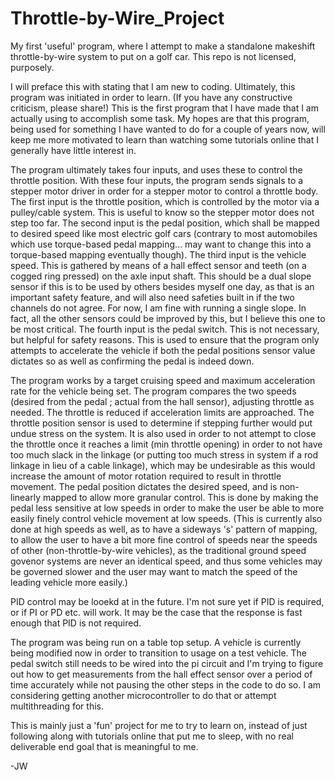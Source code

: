 # Throttle-by-Wire_Project
My first 'useful' program, where I attempt to make a standalone makeshift throttle-by-wire system to put on a golf car.
This repo is not licensed, purposely. 

I will preface this with stating that I am new to coding. Ultimately, this program was initiated in order to learn. 
(If you have any constructive criticism, please share!)
This is the first program that I have made that I am actually using to accomplish some task. My hopes are that this program, being used for something I have wanted to do for a couple of years now, will keep me more motivated to learn than watching some tutorials online that I generally have little interest in.

The program ultimately takes four inputs, and uses these to control the throttle position.
With these four inputs, the program sends signals to a stepper motor driver in order for a stepper motor to control a throttle body.
The first input is the throttle position, which is controlled by the motor via a pulley/cable system. This is useful to know so the stepper motor does not step too far.
The second input is the pedal position, which shall be mapped to desired speed like most electric golf cars (contrary to most automobiles which use torque-based pedal mapping... may want to change this into a torque-based mapping eventually though).
The third input is the vehicle speed. This is gathered by means of a hall effect sensor and teeth (on a cogged ring pressed) on the axle input shaft. This should be a dual slope sensor if this is to be used by others besides myself one day, as that is an important safety feature, and will also need safeties built in if the two channels do not agree. For now, I am fine with running a single slope. In fact, all the other sensors could be improved by this, but I believe this one to be most critical.
The fourth input is the pedal switch. This is not necessary, but helpful for safety reasons. This is used to ensure that the program only attempts to accelerate the vehicle if both the pedal positions sensor value dictates so as well as confirming the pedal is indeed down.

The program works by a target cruising speed and maximum acceleration rate for the vehicle being set.
The program compares the two speeds (desired from the pedal ; actual from the hall sensor), adjusting throttle as needed.
The throttle is reduced if acceleration limits are approached. 
The throttle position sensor is used to determine if stepping further would put undue stress on the system. It is also used in order to not attempt to close the throttle once it reaches a limit (min throttle opening) in order to not have too much slack in the linkage (or putting too much stress in system if a rod linkage in lieu of a cable linkage), which may be undesirable as this would increase the amount of motor rotation required to result in throttle movement. 
The pedal position dictates the desired speed, and is non-linearly mapped to allow more granular control. This is done by making the pedal less sensitive at low speeds in order to make the user be able to more easily finely control vehicle movement at low speeds. 
(This is currently also done at high speeds as well, as to have a sideways 's' pattern of mapping, to allow the user to have a bit more fine control of speeds near the speeds of other (non-throttle-by-wire vehicles), as the traditional ground speed govenor systems are never an identical speed, and thus some vehicles may be governed slower and the user may want to match the speed of the leading vehicle more easily.)

PID control may be looekd at in the future. I'm not sure yet if PID is required, or if PI or PD etc. will work.
It may be the case that the response is fast enough that PID is not required. 

The program was being run on a table top setup. A vehicle is currently being modified now in order to transition to usage on a test vehicle. The pedal switch still needs to be wired into the pi circuit and I'm trying to figure out how to get measurements from the hall effect sensor over a period of time accurately while not pausing the other steps in the code to do so. I am considering getting another microcontroller to do that or attempt multithreading for this.

This is mainly just a 'fun' project for me to try to learn on, instead of just following along with tutorials online that put me to sleep, with no real deliverable end goal that is meaningful to me.

-JW


